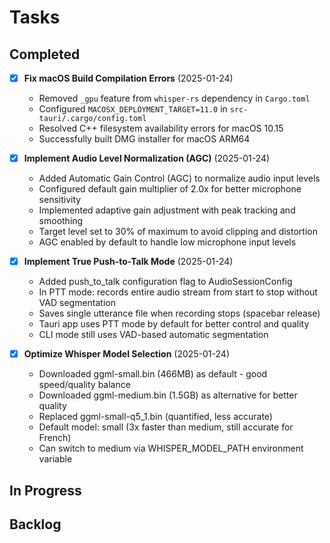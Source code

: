 # Tasks

## Completed
- [x] **Fix macOS Build Compilation Errors** (2025-01-24)
  - Removed `_gpu` feature from `whisper-rs` dependency in `Cargo.toml`
  - Configured `MACOSX_DEPLOYMENT_TARGET=11.0` in `src-tauri/.cargo/config.toml`
  - Resolved C++ filesystem availability errors for macOS 10.15
  - Successfully built DMG installer for macOS ARM64

- [x] **Implement Audio Level Normalization (AGC)** (2025-01-24)
  - Added Automatic Gain Control (AGC) to normalize audio input levels
  - Configured default gain multiplier of 2.0x for better microphone sensitivity
  - Implemented adaptive gain adjustment with peak tracking and smoothing
  - Target level set to 30% of maximum to avoid clipping and distortion
  - AGC enabled by default to handle low microphone input levels

- [x] **Implement True Push-to-Talk Mode** (2025-01-24)
  - Added push_to_talk configuration flag to AudioSessionConfig
  - In PTT mode: records entire audio stream from start to stop without VAD segmentation
  - Saves single utterance file when recording stops (spacebar release)
  - Tauri app uses PTT mode by default for better control and quality
  - CLI mode still uses VAD-based automatic segmentation

- [x] **Optimize Whisper Model Selection** (2025-01-24)
  - Downloaded ggml-small.bin (466MB) as default - good speed/quality balance
  - Downloaded ggml-medium.bin (1.5GB) as alternative for better quality
  - Replaced ggml-small-q5_1.bin (quantified, less accurate)
  - Default model: small (3x faster than medium, still accurate for French)
  - Can switch to medium via WHISPER_MODEL_PATH environment variable

## In Progress

## Backlog
